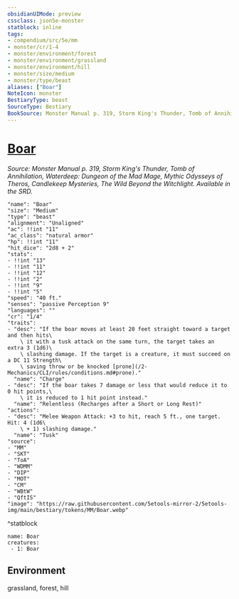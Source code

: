 ```yaml
---
obsidianUIMode: preview
cssclass: json5e-monster
statblock: inline
tags:
- compendium/src/5e/mm
- monster/cr/1-4
- monster/environment/forest
- monster/environment/grassland
- monster/environment/hill
- monster/size/medium
- monster/type/beast
aliases: ["Boar"]
NoteIcon: monster
BestiaryType: beast
SourceType: Bestiary
BookSource: Monster Manual p. 319, Storm King's Thunder, Tomb of Annihilation, Waterdeep: Dungeon of the Mad Mage, Mythic Odysseys of Theros, Candlekeep Mysteries, The Wild Beyond the Witchlight. Available in the SRD.
---
```

# [Boar](2-Mechanics\CLI\bestiary\beast/boar.md)
*Source: Monster Manual p. 319, Storm King's Thunder, Tomb of Annihilation, Waterdeep: Dungeon of the Mad Mage, Mythic Odysseys of Theros, Candlekeep Mysteries, The Wild Beyond the Witchlight. Available in the SRD.*  

```statblock
"name": "Boar"
"size": "Medium"
"type": "beast"
"alignment": "Unaligned"
"ac": !!int "11"
"ac_class": "natural armor"
"hp": !!int "11"
"hit_dice": "2d8 + 2"
"stats":
- !!int "13"
- !!int "11"
- !!int "12"
- !!int "2"
- !!int "9"
- !!int "5"
"speed": "40 ft."
"senses": "passive Perception 9"
"languages": ""
"cr": "1/4"
"traits":
- "desc": "If the boar moves at least 20 feet straight toward a target and then hits\
    \ it with a tusk attack on the same turn, the target takes an extra 3 (1d6)\
    \ slashing damage. If the target is a creature, it must succeed on a DC 11 Strength\
    \ saving throw or be knocked [prone](/2-Mechanics/CLI/rules/conditions.md#prone)."
  "name": "Charge"
- "desc": "If the boar takes 7 damage or less that would reduce it to 0 hit points,\
    \ it is reduced to 1 hit point instead."
  "name": "Relentless (Recharges after a Short or Long Rest)"
"actions":
- "desc": "Melee Weapon Attack: +3 to hit, reach 5 ft., one target. Hit: 4 (1d6\
    \ + 1) slashing damage."
  "name": "Tusk"
"source":
- "MM"
- "SKT"
- "ToA"
- "WDMM"
- "DIP"
- "MOT"
- "CM"
- "WBtW"
- "QftIS"
"image": "https://raw.githubusercontent.com/5etools-mirror-2/5etools-img/main/bestiary/tokens/MM/Boar.webp"
```
^statblock

```encounter-table
name: Boar
creatures:
 - 1: Boar
```

## Environment

grassland, forest, hill